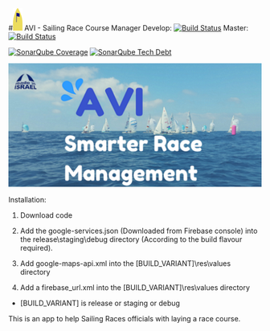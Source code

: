 #![alt tag](https://raw.githubusercontent.com/aayaffe/SailingRaceCourseManager/master/app/src/main/res/drawable/managergold.png?token=ACtzsiSB2DCgb66JeZURu0c9fvwhkH6xks5XJR2EwA%3D%3D) AVI - Sailing Race Course Manager
Develop: [![Build Status](https://travis-ci.org/aayaffe/SailingRaceCourseManager.svg?branch=develop)](https://travis-ci.org/aayaffe/SailingRaceCourseManager)
Master: [![Build Status](https://travis-ci.org/aayaffe/SailingRaceCourseManager.svg?branch=master)](https://travis-ci.org/aayaffe/SailingRaceCourseManager)

 [![SonarQube Coverage](https://img.shields.io/sonar/http/www.sonarqube.com/AVI:master/coverage.svg?label=SonarQubeCoverage)]()
 [![SonarQube Tech Debt](https://img.shields.io/sonar/http/www.sonarqube.com/AVI:master/tech_debt.svg)]()

![alt tag](https://raw.githubusercontent.com/aayaffe/SailingRaceCourseManager/master/Banner.png?token=ACtzsozA--o3IXB_F9GhcaP8f3wUw3Rjks5XJR75wA%3D%3D)


Installation:

1. Download code

2. Add the google-services.json (Downloaded from Firebase console) into the release\staging\debug directory (According to the build flavour required).

3. Add google-maps-api.xml into the [BUILD_VARIANT]\res\values directory

4. Add a firebase_url.xml into the [BUILD_VARIANT]\res\values directory

* [BUILD_VARIANT] is release or staging or debug

This is an app to help Sailing Races officials with laying a race course.
